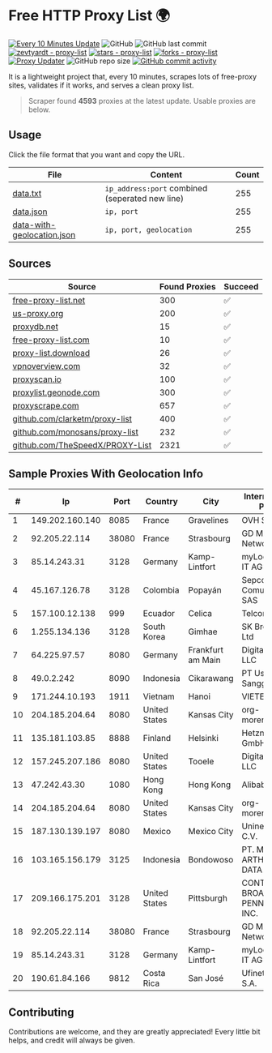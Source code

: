 
# Free HTTP Proxy List 🌍

[![Every 10 Minutes Update](https://github.com/mertguvencli/http-proxy-list/actions/workflows/main.yml/badge.svg?branch=main)](https://github.com/mertguvencli/http-proxy-list/actions/workflows/main.yml)
![GitHub](https://img.shields.io/github/license/mertguvencli/http-proxy-list)
![GitHub last commit](https://img.shields.io/github/last-commit/mertguvencli/http-proxy-list)
[![zevtyardt - proxy-list](https://img.shields.io/static/v1?label=zevtyardt&message=proxy-list&color=blue&logo=github)](https://github.com/zevtyardt/proxy-list "Go to GitHub repo")
[![stars - proxy-list](https://img.shields.io/github/stars/zevtyardt/proxy-list?style=social)](https://github.com/zevtyardt/proxy-list)
[![forks - proxy-list](https://img.shields.io/github/forks/zevtyardt/proxy-list?style=social)](https://github.com/zevtyardt/proxy-list)
[![Proxy Updater](https://github.com/zevtyardt/proxy-list/workflows/Proxy%20Updater/badge.svg)](https://github.com/zevtyardt/proxy-list/actions?query=workflow:"Proxy+Updater")
![GitHub repo size](https://img.shields.io/github/repo-size/zevtyardt/proxy-list)
[![GitHub commit activity](https://img.shields.io/github/commit-activity/m/zevtyardt/proxy-list?logo=commits)](https://github.com/zevtyardt/proxy-list/commits/main)

It is a lightweight project that, every 10 minutes, scrapes lots of free-proxy sites, validates if it works, and serves a clean proxy list.

> Scraper found **4593** proxies at the latest update. Usable proxies are below.

## Usage

Click the file format that you want and copy the URL.

|File|Content|Count|
|----|-------|-----|
|[data.txt](https://raw.githubusercontent.com/mertguvencli/http-proxy-list/main/proxy-list/data.txt)|`ip_address:port` combined (seperated new line)|255|
|[data.json](https://raw.githubusercontent.com/mertguvencli/http-proxy-list/main/proxy-list/data.json)|`ip, port`|255|
|[data-with-geolocation.json](https://raw.githubusercontent.com/mertguvencli/http-proxy-list/main/proxy-list/data-with-geolocation.json)|`ip, port, geolocation`|255|

## Sources

|Source|Found Proxies|Succeed|
|------|-------------|-------|
|[free-proxy-list.net](https://free-proxy-list.net)|300|✅|
|[us-proxy.org](https://www.us-proxy.org)|200|✅|
|[proxydb.net](http://proxydb.net)|15|✅|
|[free-proxy-list.com](https://free-proxy-list.com/?page=&port=&type%5B%5D=http&type%5B%5D=https&up_time=0&search=Search)|10|✅|
|[proxy-list.download](https://www.proxy-list.download/HTTP)|26|✅|
|[vpnoverview.com](https://vpnoverview.com/privacy/anonymous-browsing/free-proxy-servers)|32|✅|
|[proxyscan.io](https://www.proxyscan.io)|100|✅|
|[proxylist.geonode.com](https://proxylist.geonode.com/api/proxy-list?limit=300&page=1&sort_by=lastChecked&sort_type=desc&protocols=http,https)|300|✅|
|[proxyscrape.com](https://api.proxyscrape.com/v2/?request=displayproxies&protocol=http&timeout=10000&country=all&ssl=all&anonymity=all)|657|✅|
|[github.com/clarketm/proxy-list](https://raw.githubusercontent.com/clarketm/proxy-list/master/proxy-list-raw.txt)|400|✅|
|[github.com/monosans/proxy-list](https://raw.githubusercontent.com/monosans/proxy-list/main/proxies/http.txt)|232|✅|
|[github.com/TheSpeedX/PROXY-List](https://raw.githubusercontent.com/TheSpeedX/PROXY-List/master/http.txt)|2321|✅|


## Sample Proxies With Geolocation Info

|#|Ip|Port|Country|City|Internet Service Provider|
|-|--|----|-------|----|-------------------------|
|1|149.202.160.140|8085|France|Gravelines|OVH SAS|
|2|92.205.22.114|38080|France|Strasbourg|GD MASS Network|
|3|85.14.243.31|3128|Germany|Kamp-Lintfort|myLoc managed IT AG|
|4|45.167.126.78|3128|Colombia|Popayán|Sepcom Comunicaciones SAS|
|5|157.100.12.138|999|Ecuador|Celica|Telconet S.A|
|6|1.255.134.136|3128|South Korea|Gimhae|SK Broadband Co Ltd|
|7|64.225.97.57|8080|Germany|Frankfurt am Main|DigitalOcean, LLC|
|8|49.0.2.242|8090|Indonesia|Cikarawang|PT Usaha Adi Sanggoro|
|9|171.244.10.193|1911|Vietnam|Hanoi|VIETEL|
|10|204.185.204.64|8080|United States|Kansas City|org-morenet.more.net|
|11|135.181.103.85|8888|Finland|Helsinki|Hetzner Online GmbH|
|12|157.245.207.186|8080|United States|Tooele|DigitalOcean, LLC|
|13|47.242.43.30|1080|Hong Kong|Hong Kong|Alibaba.com LLC|
|14|204.185.204.64|8080|United States|Kansas City|org-morenet.more.net|
|15|187.130.139.197|8080|Mexico|Mexico City|Uninet S.A. de C.V.|
|16|103.165.156.179|3125|Indonesia|Bondowoso|PT. MEGA ARTHA LINTAS DATA|
|17|209.166.175.201|3128|United States|Pittsburgh|CONTINENTAL BROADBAND PENNSYLVANIA, INC.|
|18|92.205.22.114|38080|France|Strasbourg|GD MASS Network|
|19|85.14.243.31|3128|Germany|Kamp-Lintfort|myLoc managed IT AG|
|20|190.61.84.166|9812|Costa Rica|San José|Ufinet Panama S.A.|



## Contributing

Contributions are welcome, and they are greatly appreciated! Every
little bit helps, and credit will always be given.


